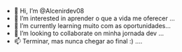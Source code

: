 - 👋 Hi, I’m @Alcenirdev08
- 👀 I’m interested in  aprender o que a vida me oferecer ...
- 🌱 I’m currently learning muito  com as  oportunidades...
- 💞️ I’m looking to collaborate on minha jornada dev ...
- 📫 Terminar, mas nunca chegar ao final  :) ....

<!---
Alcenirdev08/Alcenirdev08 is a ✨ special ✨ repository because its `README.md` (this file) appears on your GitHub profile.
You can click the Preview link to take a look at your changes.
--->
